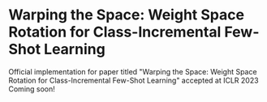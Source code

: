 # Warping the Space: Weight Space Rotation for Class-Incremental Few-Shot Learning
Official implementation for paper titled "Warping the Space: Weight Space Rotation for Class-Incremental Few-Shot Learning" accepted at ICLR 2023  Coming soon!
